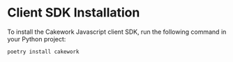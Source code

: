 
# Client SDK Installation

To install the Cakework Javascript client SDK, run the following command in your Python project:


```s
poetry install cakework
```